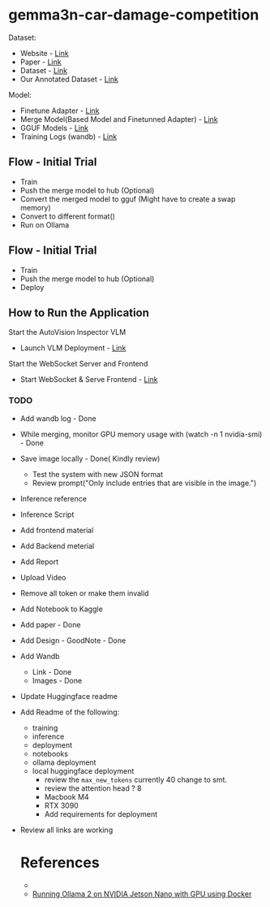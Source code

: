 # gemma3n-car-damage-competition

Dataset:
- Website - [Link](https://cardd-ustc.github.io/)
- Paper - [Link](https://cardd-ustc.github.io/docs/CarDD.pdf)
- Dataset - [Link](https://drive.google.com/file/d/1bbyqVCKZX5Ur5Zg-uKj0jD0maWAVeOLx/view)
- Our Annotated Dataset - [Link](https://huggingface.co/datasets/gigwegbe/damaged-car-dataset-annotated)

Model: 
- Finetune Adapter - [Link](https://huggingface.co/gigwegbe/gemma-3n-E2B-it-finetuned-adapters)
- Merge Model(Based Model and Finetunned Adapter) - [Link](https://huggingface.co/gigwegbe/gemma3n-merged)
- GGUF Models - [Link](https://huggingface.co/gigwegbe/gemma3n-gguf)
- Training Logs (wandb) - [Link](https://wandb.ai/gigwegbe-carnegie-mellon-university/my-vision-finetune?nw=nwusergigwegbe)
  


## Flow - Initial Trial 
- Train 
- Push the merge model to hub (Optional)
- Convert the merged model to gguf (Might have to create a swap memory)
- Convert to different format()
- Run on Ollama 


## Flow - Initial Trial 
- Train 
- Push the merge model to hub (Optional)
- Deploy 


## How to Run the Application
Start the AutoVision Inspector VLM
- Launch VLM Deployment - [Link](https://github.com/gigwegbe/gemma3n-car-damage-competition/tree/main/hugginface_deployment)

Start the WebSocket Server and Frontend
- Start WebSocket & Serve Frontend - [Link](https://github.com/gigwegbe/gemma3n-car-damage-competition/tree/main/object_detection)



### TODO 
- Add wandb log - Done 
- While merging, monitor GPU memory usage with (watch -n 1 nvidia-smi) - Done 
- Save image locally - Done( Kindly review)
  - Test the system with new JSON format
  - Review prompt("Only include entries that are visible in the image.")
- Inference reference
- Inference Script 
- Add frontend material 
- Add Backend meterial 
- Add Report 
- Upload Video 
- Remove all token or make them invalid 
- Add Notebook to Kaggle
- Add paper - Done 
- Add Design - GoodNote - Done 
- Add Wandb 
  - Link - Done
  - Images - Done 
- Update Huggingface readme 
- Add Readme of the following:
  - training 
  - inference 
  - deployment
  - notebooks
  - ollama deployment 
  - local huggingface deployment
      - review the `max_new_tokens` currently 40 change to smt. 
      - review the attention head ? 8 
      - Macbook M4 
      - RTX 3090
      - Add requirements for deployment

- Review all links are working 
  


  # References
  - 
  - [Running Ollama 2 on NVIDIA Jetson Nano with GPU using Docker](https://collabnix.com/running-ollama-2-on-nvidia-jetson-nano-with-gpu-using-docker/)

